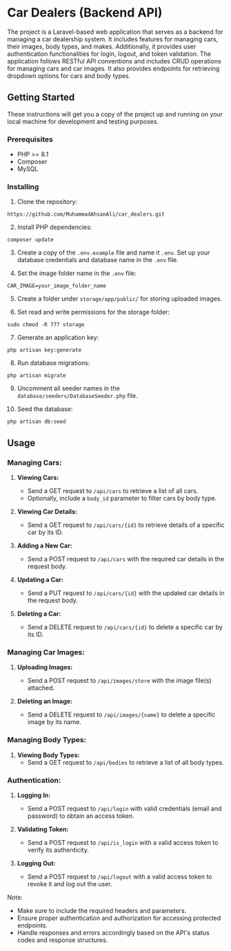 # Car Dealers (Backend API)

The project is a Laravel-based web application that serves as a backend for managing a car dealership system. It includes features for managing cars, their images, body types, and makes. Additionally, it provides user authentication functionalities for login, logout, and token validation. The application follows RESTful API conventions and includes CRUD operations for managing cars and car images. It also provides endpoints for retrieving dropdown options for cars and body types.

## Getting Started

These instructions will get you a copy of the project up and running on your local machine for development and testing purposes.

### Prerequisites

- PHP >= 8.1
- Composer
- MySQL

### Installing

1. Clone the repository:
 ```
https://github.com/MuhammadAhsanAli/car_dealers.git
 ```

2. Install PHP dependencies:
 ```
composer update
 ```

3. Create a copy of the `.env.example` file and name it `.env`. Set up your database credentials and database name in the `.env` file.

4. Set the image folder name in the `.env` file:
 ```
CAR_IMAGE=your_image_folder_name
 ```
 
5. Create a folder under `storage/app/public/` for storing uploaded images.

6. Set read and write permissions for the storage folder:
 ```
sudo chmod -R 777 storage
 ```

7. Generate an application key:
 ```
php artisan key:generate
 ```

8. Run database migrations:
 ```
php artisan migrate
 ```

9. Uncomment all seeder names in the `database/seeders/DatabaseSeeder.php` file.

10. Seed the database:

 ```
 php artisan db:seed
 ```

Usage
-----

### Managing Cars:

1. **Viewing Cars:**
   - Send a GET request to `/api/cars` to retrieve a list of all cars.
   - Optionally, include a `body_id` parameter to filter cars by body type.

2. **Viewing Car Details:**
   - Send a GET request to `/api/cars/{id}` to retrieve details of a specific car by its ID.

3. **Adding a New Car:**
   - Send a POST request to `/api/cars` with the required car details in the request body.

4. **Updating a Car:**
   - Send a PUT request to `/api/cars/{id}` with the updated car details in the request body.

5. **Deleting a Car:**
   - Send a DELETE request to `/api/cars/{id}` to delete a specific car by its ID.

### Managing Car Images:

1. **Uploading Images:**
   - Send a POST request to `/api/images/store` with the image file(s) attached.

2. **Deleting an Image:**
   - Send a DELETE request to `/api/images/{name}` to delete a specific image by its name.

### Managing Body Types:

1. **Viewing Body Types:**
   - Send a GET request to `/api/bodies` to retrieve a list of all body types.

### Authentication:

1. **Logging In:**
   - Send a POST request to `/api/login` with valid credentials (email and password) to obtain an access token.

2. **Validating Token:**
   - Send a POST request to `/api/is_login` with a valid access token to verify its authenticity.

3. **Logging Out:**
   - Send a POST request to `/api/logout` with a valid access token to revoke it and log out the user.

Note:
- Make sure to include the required headers and parameters.
- Ensure proper authentication and authorization for accessing protected endpoints.
- Handle responses and errors accordingly based on the API's status codes and response structures.



